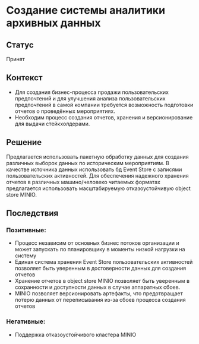 # Создание системы аналитики архивных данных
## Статус
Принят
## Контекст
- Для создания бизнес-процесса продажи пользовательских предпочтений и для улучшения анализа пользовательских предпочтений в самой компании
требуется возможность подготовки отчетов о проведённых мероприятиях.
- Необходим процесс создания отчетов, хранения и версионирование для выдачи стейкхолдерами.
## Решение
Предлагается использовать пакетную обработку данных для создания различных выборок данных по историческим мероприятиям.
В качестве источника данных использовать бд Event Store с записями пользовательских активностей.
Для обеспечения надежного хранения отчетов в различных машино/человеко читаемых форматах предлагается использовать
масштабируемую отказоустойчивую object store MINIO.
## Последствия
### Позитивные:
- Процесс независим от основных бизнес потоков организации и может запускать по планировщику в моменты низкой нагрузки на систему
- Единая система хранения Event Store пользовательских активностей позволяет быть уверенным в достоверности данных для создания отчетов
- Хранение отчетов в object store MINIO позволяет быть уверенным в сохранности и доступности данных в случае аппаратных сбоев.
- MINIO позволяет версионировать артефакты, что предотвращает потерю данных от переписывания из-за сбоев процесса создания отчетов
### Негативные:
- Поддержка отказоустойчивого кластера MINIO
		
